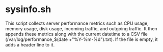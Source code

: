 # sysinfo.sh
This script collects server performance metrics such as CPU usage, memory usage, disk usage, incoming traffic, and outgoing traffic. It then appends these metrics along with the current datetime to a CSV file (/var/log/performance_$(date +"%Y-%m-%d").txt). If the file is empty, it adds a header line to it.
